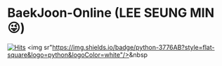 # BaekJoon-Online (LEE SEUNG MIN😜)
[![Hits](https://hits.seeyoufarm.com/api/count/incr/badge.svg?url=https%3A%2F%2Fgithub.com%2Fsm9199%2FBaekJoon-Online&count_bg=%23FBC2EB&title_bg=%23A6C1EE&icon=&icon_color=%23CECDCD&title=hits&edge_flat=false)](https://hits.seeyoufarm.com)
<img sr"https://img.shields.io/badge/python-3776AB?style=flat-square&logo=python&logoColor=white"/></a>&nbsp
